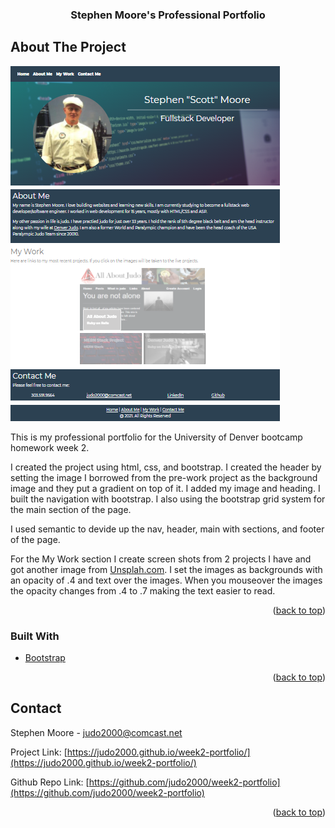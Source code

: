 <div id="top"></div>

  <h3 align="center">Stephen Moore's Professional Portfolio</h3>
</div>

<!-- ABOUT THE PROJECT -->
## About The Project

[![Product Name Screen Shot][product-screenshot]](https://judo2000.github.io/week2-portfolio/)

This is my professional portfolio for the University of Denver bootcamp homework week 2.

I created the project using html, css, and bootstrap.  I created the header by setting the image I borrowed from the pre-work project as the background image and they put a gradient on top of it.  I added my image and heading.  I built the navigation with bootstrap.  I also using the bootstrap grid system for the main section of the page.

I used semantic to devide up the nav, header, main with sections, and footer of the page.

For the My Work section I create screen shots from 2 projects I have and got another image from [Unsplah.com](https://unsplash.com/).  I set the images as backgrounds with an opacity of .4 and text over the images.  When you mouseover the images the opacity changes from .4 to .7 making the text easier to read.

<p align="right">(<a href="#top">back to top</a>)</p>



### Built With

* [Bootstrap](https://getbootstrap.com)

<p align="right">(<a href="#top">back to top</a>)</p>

<!-- CONTACT -->
## Contact

Stephen Moore - judo2000@comcast.net

Project Link: [https://judo2000.github.io/week2-portfolio/](https://judo2000.github.io/week2-portfolio/)

Github Repo Link: [https://github.com/judo2000/week2-portfolio](https://github.com/judo2000/week2-portfolio)

<p align="right">(<a href="#top">back to top</a>)</p>

[product-screenshot]: ./assets/img/project_screenshot.png